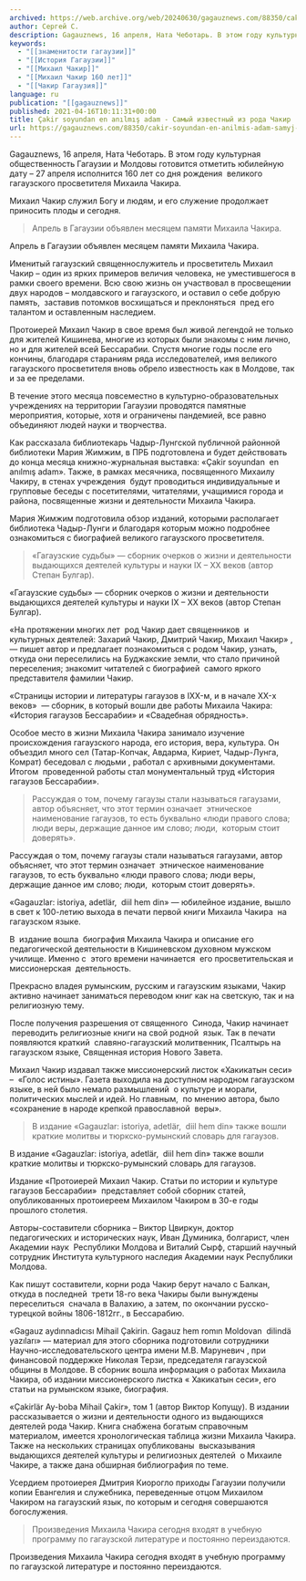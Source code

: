 ```yaml
---
archived: https://web.archive.org/web/20240630/gagauznews.com/88350/cakir-soyundan-en-anilmis-adam-samyj-izvestnyj-iz-roda-chakir.html
author: Сергей С.
description: Gagauznews, 16 апреля, Ната Чеботарь. В этом году культурная общественность Гагаузии и Молдовы готовится отметить юбилейную дату – 27 апреля исполнится 160 лет со дня рождения  великого гагаузского просветителя Михаила Чакира. Михаил Чакир служил Богу и людям, и его служение продолжает приносить плоды и сегодня. Апрель в Гагаузии объявлен месяцем памяти Михаила Чакира. Именитый гагаузский священнослужитель и просветитель Михаил Чакир – один из ярких примеров величия человека, не уместившегося в рамки своего времени. Всю свою жизнь он участвовал в просвещении двух народов – молдавского и гагаузского, и оставил о себе добрую память,  заставив потомков восхищаться и преклоняться  пред его талантом […]
keywords:
  - "[[знаменитости гагаузии]]"
  - "[[История Гагаузии]]"
  - "[[Михаил Чакир]]"
  - "[[Михаил Чакир 160 лет]]"
  - "[[Чакир Гагаузия]]"
language: ru
publication: "[[gagauznews]]"
published: 2021-04-16T10:11:31+00:00
title: Çakir soyundan en anılmış adam - Самый известный из рода Чакир
url: https://gagauznews.com/88350/cakir-soyundan-en-anilmis-adam-samyj-izvestnyj-iz-roda-chakir.html
---
```


Gagauznews, 16 апреля, Ната Чеботарь. В этом году культурная общественность Гагаузии и Молдовы готовится отметить юбилейную дату – 27 апреля исполнится 160 лет со дня рождения  великого гагаузского просветителя Михаила Чакира.

Михаил Чакир служил Богу и людям, и его служение продолжает приносить плоды и сегодня.

> Апрель в Гагаузии объявлен месяцем памяти Михаила Чакира.

Апрель в Гагаузии объявлен месяцем памяти Михаила Чакира.



Именитый гагаузский священнослужитель и просветитель Михаил Чакир – один из ярких примеров величия человека, не уместившегося в рамки своего времени. Всю свою жизнь он участвовал в просвещении двух народов – молдавского и гагаузского, и оставил о себе добрую память,  заставив потомков восхищаться и преклоняться  пред его талантом и оставленным наследием.

Протоиерей Михаил Чакир в свое время был живой легендой не только для жителей Кишинева, многие из которых были знакомы с ним лично, но и для жителей всей Бессарабии. Спустя многие годы после его кончины, благодаря стараниям ряда исследователей, имя великого гагаузского просветителя вновь обрело известность как в Молдове, так и за ее пределами.

В течение этого месяца повсеместно в культурно-образовательных учреждениях на территории Гагаузии проводятся памятные мероприятия, которые, хотя и ограничены пандемией, все равно объединяют людей науки и творчества.

Как рассказала библиотекарь Чадыр-Лунгской публичной районной библиотеки Мария Жимжим, в ПРБ подготовлена и будет действовать до конца месяца книжно-журнальная выставка: «Çakir soyundan  en anılmış adam». Также, в рамках месячника, посвященного Михаилу Чакиру, в стенах учреждения  будут проводиться индивидуальные и групповые беседы с посетителями, читателями, учащимися города и района, посвященные жизни и деятельности Михаила Чакира.

Мария Жимжим подготовила обзор изданий, которыми располагает библиотека Чадыр-Лунги и благодаря которым можно подробнее ознакомиться с биографией великого гагаузского просветителя.

> «Гагаузские судьбы» — сборник очерков о жизни и деятельности  выдающихся деятелей культуры и науки IX – XX веков (автор Степан Булгар).

«Гагаузские судьбы» — сборник очерков о жизни и деятельности  выдающихся деятелей культуры и науки IX – XX веков (автор Степан Булгар).



«На протяжении многих лет  род Чакир дает священников  и культурных деятелей: Захарий Чакир, Дмитрий Чакир, Михаил Чакир» , — пишет автор и предлагает познакомиться с родом Чакир, узнать, откуда они переселились на Буджакские земли, что стало причиной переселения; знакомит читателей с биографией  самого яркого  представителя фамилии Чакир.

«Страницы истории и литературы гагаузов в IXX-м, и в начале XX-х веков»  — сборник, в который вошли две работы Михаила Чакира: «История гагаузов Бессарабии» и «Свадебная обрядность».

Особое место в жизни Михаила Чакира занимало изучение  происхождения гагаузского народа, его история, вера, культура. Он объездил много сел (Татар-Копчак, Авдарма, Кириет, Чадыр-Лунга, Комрат) беседовал с людьми , работал с архивными документами. Итогом  проведенной работы стал монументальный труд «История гагаузов Бессарабии».

> Рассуждая о том, почему гагаузы стали называться гагаузами, автор объясняет, что этот термин означает  этническое наименование гагаузов, то есть буквально «люди правого слова; люди веры, держащие данное им слово; люди,  которым стоит доверять».

Рассуждая о том, почему гагаузы стали называться гагаузами, автор объясняет, что этот термин означает  этническое наименование гагаузов, то есть буквально «люди правого слова; люди веры, держащие данное им слово; люди,  которым стоит доверять».



«Gаgauzlar: istoriya, adetlär,  diil hem din» — юбилейное издание, вышло в свет к 100-летию выхода в печати первой книги Михаила Чакира  на гагаузском языке.

В  издание вошла  биография Михаила Чакира и описание его педагогической деятельности в Кишиневском духовном мужском училище. Именно с  этого времени начинается  его просветительская и миссионерская  деятельность.

Прекрасно владея румынским, русским и гагаузским языками, Чакир активно начинает заниматься переводом книг как на светскую, так и на религиозную тему.

После получения разрешения от священного  Синода, Чакир начинает  переводить религиозные книги на свой родной  язык. Так в печати появляются краткий  славяно-гагаузский молитвенник, Псалтырь на гагаузском языке, Священная история Нового Завета.

Михаил Чакир издавал также миссионерский листок «Хакикатын сеси» –  «Голос истины». Газета выходила на доступном народном гагаузском языке, в ней было немало размышлений  о культуре и морали, политических мыслей и идей. Но главным,  по мнению автора, было «сохранение в народе крепкой православной  веры».

> В издание «Gаgauzlar: istoriya, adetlär,  diil hem din» также вошли краткие молитвы и тюркско-румынский словарь для гагаузов.

В издание «Gаgauzlar: istoriya, adetlär,  diil hem din» также вошли краткие молитвы и тюркско-румынский словарь для гагаузов.

Издание «Протоиерей Михаил Чакир. Статьи по истории и культуре гагаузов Бессарабии»  представляет собой сборник статей, опубликованных протоиереем Михаилом Чакиром в 30-е годы  прошлого столетия.

Авторы-составители сборника – Виктор Цвиркун, доктор педагогических и исторических наук, Иван Думиника, болгарист, член Академии наук  Республики Молдова и Виталий Сырф, старший научный сотрудник Института культурного наследия Академии наук Республики Молдова.

Как пишут составители, корни рода Чакир берут начало с Балкан, откуда в последней  трети 18-го века Чакиры были вынуждены переселиться  сначала в Валахию, а затем, по окончании русско-турецкой войны 1806-1812гг., в Бессарабию.

«Gagauz aydınnadıcısı Mihail Çakirin. Gagauz hem romın Moldovan  dilindä yazıları» — материал для этого сборника подготовили сотрудники Научно-исследовательского центра имени М.В. Маруневич , при финансовой поддержке Николая Терзи, председателя гагаузской общины в Молдове. В сборник вошла информация о работах Михаила Чакира, об издании миссионерского листка « Хакикатын сеси», его статьи на румынском языке, биография.

«Çakirlär Ay-boba Mihail Çakir», том 1 (автор Виктор Копущу). В издании рассказывается о жизни и деятельности одного из выдающихся деятелей рода Чакир. Книга снабжена богатым справочным материалом, имеется хронологическая таблица жизни Михаила Чакира. Также на нескольких страницах опубликованы  высказывания выдающихся деятелей культуры и религиозных деятелей  о Михаиле Чакире, а также дана обширная библиография по теме.

Усердием протоиерея Дмитрия Киорогло приходы Гагаузии получили копии Евангелия и служебника, переведенные отцом Михаилом Чакиром на гагаузский язык, по которым и сегодня совершаются богослужения.

> Произведения Михаила Чакира сегодня входят в учебную программу по гагаузской литературе и постоянно переиздаются.

Произведения Михаила Чакира сегодня входят в учебную программу по гагаузской литературе и постоянно переиздаются.